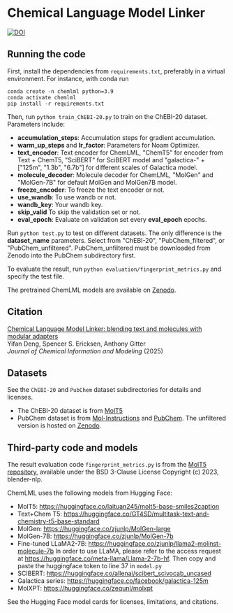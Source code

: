 # Chemical Language Model Linker
[![DOI](https://zenodo.org/badge/DOI/10.5281/zenodo.13925649.svg)](https://zenodo.org/doi/10.5281/zenodo.13925649)

## Running the code
First, install the dependencies from `requirements.txt`, preferably in a virtual environment.
For instance, with conda run
```
conda create -n chemlml python=3.9
conda activate chemlml
pip install -r requirements.txt
```

Then, run `python train_ChEBI-20.py` to train on the ChEBI-20 dataset.
Parameters include:  
- **accumulation_steps**: Accumulation steps for gradient accumulation.  
- **warm_up_steps** and **lr_factor**: Parameters for Noam Optimizer.  
- **text_encoder**: Text encoder for ChemLML, "ChemT5" for encoder from Text + ChemT5, "SciBERT" for SciBERT model and "galactica-" + ["125m", "1.3b", "6.7b"] for different scales of Galactica model.  
- **molecule_decoder**: Molecule decoder for ChemLML, "MolGen" and "MolGen-7B" for default MolGen and MolGen7B model.  
- **freeze_encoder**: To freeze the text encoder or not.
- **use_wandb**: To use wandb or not.  
- **wandb_key**: Your wandb key.  
- **skip_valid** To skip the validation set or not.  
- **eval_epoch**: Evaluate on validation set every **eval_epoch** epochs.

Run `python test.py` to test on different datasets.
The only difference is the **dataset_name** parameters.
Select from "ChEBI-20", "PubChem_filtered", or "PubChem_unfiltered".
PubChem_unfiltered must be downloaded from Zenodo into the PubChem subdirectory first.

To evaluate the result, run `python evaluation/fingerprint_metrics.py` and specify the test file.

The pretrained ChemLML models are available on [Zenodo](https://zenodo.org/doi/10.5281/zenodo.11661517).

## Citation
[Chemical Language Model Linker: blending text and molecules with modular adapters](https://doi.org/10.1021/acs.jcim.5c00853)  
Yifan Deng, Spencer S. Ericksen, Anthony Gitter  
_Journal of Chemical Information and Modeling_ (2025)

## Datasets
See the `ChEBI-20` and `PubChem` dataset subdirectories for details and licenses.
- The ChEBI-20 dataset is from [MolT5](https://doi.org/10.18653/v1/2022.emnlp-main.26)
- PubChem dataset is from [Mol-Instructions](https://openreview.net/forum?id=Tlsdsb6l9n) and [PubChem](https://pubchem.ncbi.nlm.nih.gov/). The unfiltered version is hosted on [Zenodo](https://zenodo.org/doi/10.5281/zenodo.11661517).

## Third-party code and models
The result evaluation code `fingerprint_metrics.py` is from the [MolT5 repository](https://github.com/blender-nlp/MolT5), available under the BSD 3-Clause License Copyright (c) 2023, blender-nlp.

ChemLML uses the following models from Hugging Face:
- MolT5: https://huggingface.co/laituan245/molt5-base-smiles2caption
- Text+Chem T5: https://huggingface.co/GT4SD/multitask-text-and-chemistry-t5-base-standard
- MolGen: https://huggingface.co/zjunlp/MolGen-large
- MolGen-7B: https://huggingface.co/zjunlp/MolGen-7b
- Fine-tuned LLaMA2-7B: https://huggingface.co/zjunlp/llama2-molinst-molecule-7b In order to use LLaMA, please refer to the access request at https://huggingface.co/meta-llama/Llama-2-7b-hf. Then copy and paste the huggingface token to line 37 in `model.py`
- SCIBERT: https://huggingface.co/allenai/scibert_scivocab_uncased
- Galactica series: https://huggingface.co/facebook/galactica-125m
- MolXPT: https://huggingface.co/zequnl/molxpt

See the Hugging Face model cards for licenses, limitations, and citations.
